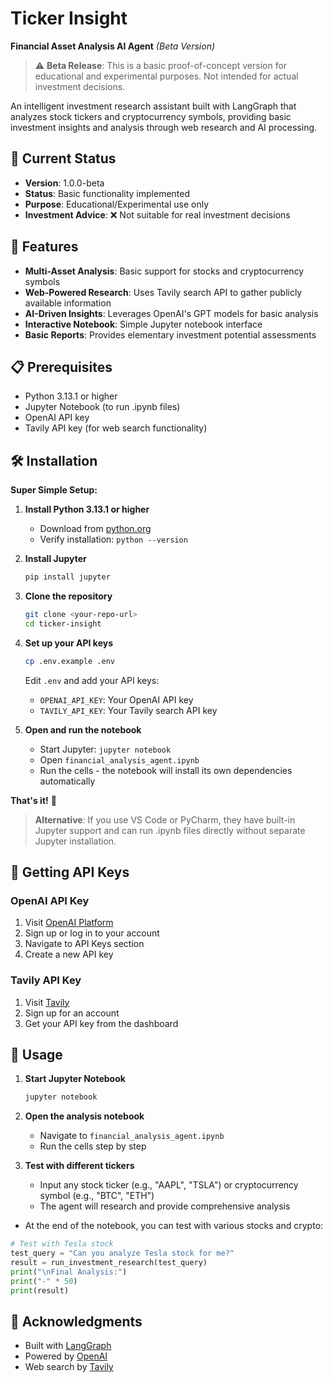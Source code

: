 # Ticker Insight

**Financial Asset Analysis AI Agent** _(Beta Version)_

> ⚠️ **Beta Release**: This is a basic proof-of-concept version for educational and experimental purposes. Not intended for actual investment decisions.

An intelligent investment research assistant built with LangGraph that analyzes stock tickers and cryptocurrency symbols, providing basic investment insights and analysis through web research and AI processing.

## 🚧 Current Status

- **Version**: 1.0.0-beta
- **Status**: Basic functionality implemented
- **Purpose**: Educational/Experimental use only
- **Investment Advice**: ❌ Not suitable for real investment decisions

## 🚀 Features

- **Multi-Asset Analysis**: Basic support for stocks and cryptocurrency symbols
- **Web-Powered Research**: Uses Tavily search API to gather publicly available information
- **AI-Driven Insights**: Leverages OpenAI's GPT models for basic analysis
- **Interactive Notebook**: Simple Jupyter notebook interface
- **Basic Reports**: Provides elementary investment potential assessments

## 📋 Prerequisites

- Python 3.13.1 or higher
- Jupyter Notebook (to run .ipynb files)
- OpenAI API key
- Tavily API key (for web search functionality)

## 🛠️ Installation

**Super Simple Setup:**

1. **Install Python 3.13.1 or higher**

   - Download from [python.org](https://www.python.org/downloads/)
   - Verify installation: `python --version`

2. **Install Jupyter**

   ```bash
   pip install jupyter
   ```

3. **Clone the repository**

   ```bash
   git clone <your-repo-url>
   cd ticker-insight
   ```

4. **Set up your API keys**

   ```bash
   cp .env.example .env
   ```

   Edit `.env` and add your API keys:

   - `OPENAI_API_KEY`: Your OpenAI API key
   - `TAVILY_API_KEY`: Your Tavily search API key

5. **Open and run the notebook**
   - Start Jupyter: `jupyter notebook`
   - Open `financial_analysis_agent.ipynb`
   - Run the cells - the notebook will install its own dependencies automatically

**That's it!** 🎉

> **Alternative**: If you use VS Code or PyCharm, they have built-in Jupyter support and can run .ipynb files directly without separate Jupyter installation.

## 🔑 Getting API Keys

### OpenAI API Key

1. Visit [OpenAI Platform](https://platform.openai.com/)
2. Sign up or log in to your account
3. Navigate to API Keys section
4. Create a new API key

### Tavily API Key

1. Visit [Tavily](https://tavily.com/)
2. Sign up for an account
3. Get your API key from the dashboard

## 🚀 Usage

1. **Start Jupyter Notebook**

   ```bash
   jupyter notebook
   ```

2. **Open the analysis notebook**

   - Navigate to `financial_analysis_agent.ipynb`
   - Run the cells step by step

3. **Test with different tickers**
   - Input any stock ticker (e.g., "AAPL", "TSLA") or cryptocurrency symbol (e.g., "BTC", "ETH")
   - The agent will research and provide comprehensive analysis

- At the end of the notebook, you can test with various stocks and crypto:

```python
# Test with Tesla stock
test_query = "Can you analyze Tesla stock for me?"
result = run_investment_research(test_query)
print("\nFinal Analysis:")
print("-" * 50)
print(result)
```

## 🤝 Acknowledgments

- Built with [LangGraph](https://github.com/langchain-ai/langgraph)
- Powered by [OpenAI](https://openai.com/)
- Web search by [Tavily](https://tavily.com/)
